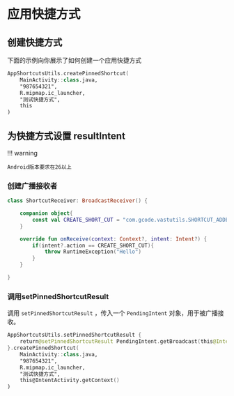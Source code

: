 # 应用快捷方式

## 创建快捷方式

下面的示例向你展示了如何创建一个应用快捷方式

```kotlin
AppShortcutsUtils.createPinnedShortcut(
    MainActivity::class.java,
    "987654321",
    R.mipmap.ic_launcher,
    "测试快捷方式",
    this
)
```

## 为快捷方式设置 resultIntent

!!! warning 
    
    Android版本要求在26以上

### 创建广播接收者

```kotlin
class ShortcutReceiver: BroadcastReceiver() {

    companion object{
        const val CREATE_SHORT_CUT = "com.gcode.vastutils.SHORTCUT_ADDED"
    }

    override fun onReceive(context: Context?, intent: Intent?) {
        if(intent?.action == CREATE_SHORT_CUT){
            throw RuntimeException("Hello")
        }
    }

}
```

### 调用setPinnedShortcutResult

调用 `setPinnedShortcutResult` ，传入一个 `PendingIntent` 对象，用于被广播接收。

```kotlin
AppShortcutsUtils.setPinnedShortcutResult {
    return@setPinnedShortcutResult PendingIntent.getBroadcast(this@IntentActivity.getContext(),0, Intent(CREATE_SHORT_CUT),PendingIntent.FLAG_IMMUTABLE)
}.createPinnedShortcut(
    MainActivity::class.java,
    "987654321",
    R.mipmap.ic_launcher,
    "测试快捷方式",
    this@IntentActivity.getContext()
)
```
